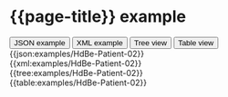 # {{page-title}} example

<div>
  <div class="tab">
     <button class="tablinks active" onclick="openTab(event, 'JSON example')">JSON example</button>
     <button class="tablinks" onclick="openTab(event, 'XML example')">XML example</button>
     <button class="tablinks" onclick="openTab(event, 'Tree view')">Tree view</button>
     <button class="tablinks" onclick="openTab(event, 'Table view')">Table view</button>   
  </div>

  <div id="JSON example" class="tabcontent" style="display:block">
      {{json:examples/HdBe-Patient-02}}
  </div>
  <div id="XML example" class="tabcontent">
      {{xml:examples/HdBe-Patient-02}}
  </div>
  <div id="Tree view" class="tabcontent">
      {{tree:examples/HdBe-Patient-02}}
  </div>
  <div id="Table view" class="tabcontent">
      {{table:examples/HdBe-Patient-02}}
  </div>

</div>